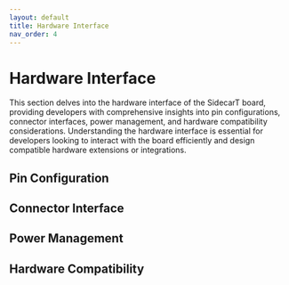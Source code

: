 ```yaml
---
layout: default
title: Hardware Interface
nav_order: 4
---
```


# Hardware Interface
This section delves into the hardware interface of the SidecarT board, providing developers with comprehensive insights into pin configurations, connector interfaces, power management, and hardware compatibility considerations. Understanding the hardware interface is essential for developers looking to interact with the board efficiently and design compatible hardware extensions or integrations.

## Pin Configuration

## Connector Interface

## Power Management

## Hardware Compatibility

